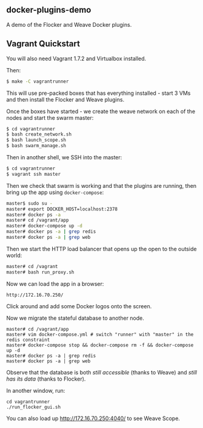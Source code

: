 ## docker-plugins-demo

A demo of the Flocker and Weave Docker plugins.

## Vagrant Quickstart

You will also need Vagrant 1.7.2 and Virtualbox installed.

Then:

```bash
$ make -C vagrantrunner
```

This will use pre-packed boxes that has everything installed - start 3 VMs and then install the Flocker and Weave plugins.

Once the boxes have started - we create the weave network on each of the nodes
and start the swarm master:

```bash
$ cd vagrantrunner
$ bash create_network.sh
$ bash launch_scope.sh
$ bash swarm_manage.sh
```

Then in another shell, we SSH into the master:

```bash
$ cd vagrantrunner
$ vagrant ssh master
```

Then we check that swarm is working and that the plugins are running, then bring up the app using `docker-compose`:

```bash
master$ sudo su -
master# export DOCKER_HOST=localhost:2378
master# docker ps -a
master# cd /vagrant/app
master# docker-compose up -d
master# docker ps -a | grep redis
master# docker ps -a | grep web
```

Then we start the HTTP load balancer that opens up the open to the outside world:

```bash
master# cd /vagrant
master# bash run_proxy.sh
```

Now we can load the app in a browser:

```
http://172.16.70.250/
```

Click around and add some Docker logos onto the screen.

Now we migrate the stateful database to another node.

```
master# cd /vagrant/app
master# vim docker-compose.yml # switch "runner" with "master" in the redis constraint
master# docker-compose stop && docker-compose rm -f && docker-compose up -d
master# docker ps -a | grep redis
master# docker ps -a | grep web
```

Observe that the database is both *still accessible* (thanks to Weave) and *still has its data* (thanks to Flocker).

In another window, run:

```
cd vagrantrunner
./run_flocker_gui.sh
```

You can also load up http://172.16.70.250:4040/ to see Weave Scope.
